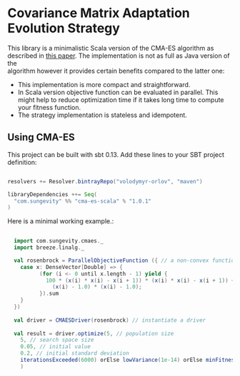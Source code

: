 # Covariance Matrix Adaptation Evolution Strategy

This library is a minimalistic Scala version of the CMA-ES algorithm as described in 
[this paper](http://arxiv.org/pdf/1604.00772v1.pdf). The implementation is not as full as Java version of the  
 algorithm however it provides certain benefits compared to the latter one:

* This implementation is more compact and straightforward.
* In Scala version objective function can be evaluated in parallel. This might help to reduce optimization time if it 
takes long time to compute your fitness function.
* The strategy implementation is stateless and idempotent.

## Using CMA-ES

This project can be built with sbt 0.13. Add these lines to your SBT project definition:

```scala

resolvers += Resolver.bintrayRepo("volodymyr-orlov", "maven")

libraryDependencies ++= Seq(
  "com.sungevity" %% "cma-es-scala" % "1.0.1"
)

```

Here is a minimal working example.:
 
 ```scala
  
   import com.sungevity.cmaes._
   import breeze.linalg._
 
   val rosenbrock = ParallelObjectiveFunction ({ // a non-convex function we want to optimize
     case x: DenseVector[Double] => {
           (for (i <- 0 until x.length - 1) yield {
             100 * (x(i) * x(i) - x(i + 1)) * (x(i) * x(i) - x(i + 1)) +
               (x(i) - 1.0) * (x(i) - 1.0);
           }).sum
     }
   })
   
   val driver = CMAESDriver(rosenbrock) // instantiate a driver  
   
   val result = driver.optimize(5, // population size
     5, // search space size
     0.05, // initial value
     0.2, // initial standard deviation
     iterationsExceeded(6000) orElse lowVariance(1e-14) orElse minFitnessReached(1e-14) orElse proceed // stop condition
     )
   
   ```

   
